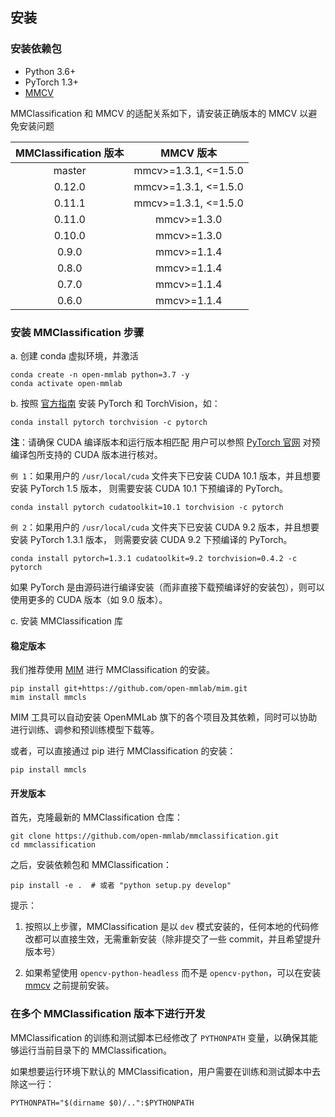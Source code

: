 ## 安装

### 安装依赖包

- Python 3.6+
- PyTorch 1.3+
- [MMCV](https://github.com/open-mmlab/mmcv)

MMClassification 和 MMCV 的适配关系如下，请安装正确版本的 MMCV 以避免安装问题

| MMClassification 版本 |  MMCV 版本  |
|:---------------------:|:-----------:|
|        master         | mmcv>=1.3.1, <=1.5.0 |
|        0.12.0         | mmcv>=1.3.1, <=1.5.0 |
|        0.11.1         | mmcv>=1.3.1, <=1.5.0 |
|        0.11.0         | mmcv>=1.3.0 |
|        0.10.0         | mmcv>=1.3.0 |
|         0.9.0         | mmcv>=1.1.4 |
|         0.8.0         | mmcv>=1.1.4 |
|         0.7.0         | mmcv>=1.1.4 |
|         0.6.0         | mmcv>=1.1.4 |

### 安装 MMClassification 步骤

a. 创建 conda 虚拟环境，并激活

```shell
conda create -n open-mmlab python=3.7 -y
conda activate open-mmlab
```

b. 按照 [官方指南](https://pytorch.org/) 安装 PyTorch 和 TorchVision，如：

```shell
conda install pytorch torchvision -c pytorch
```

**注**：请确保 CUDA 编译版本和运行版本相匹配
用户可以参照 [PyTorch 官网](https://pytorch.org/) 对预编译包所支持的 CUDA 版本进行核对。

`例 1`：如果用户的 `/usr/local/cuda` 文件夹下已安装 CUDA 10.1 版本，并且想要安装 PyTorch 1.5 版本，
则需要安装 CUDA 10.1 下预编译的 PyTorch。

```shell
conda install pytorch cudatoolkit=10.1 torchvision -c pytorch
```

`例 2`：如果用户的 `/usr/local/cuda` 文件夹下已安装 CUDA 9.2 版本，并且想要安装 PyTorch 1.3.1 版本，
则需要安装 CUDA 9.2 下预编译的 PyTorch。

```shell
conda install pytorch=1.3.1 cudatoolkit=9.2 torchvision=0.4.2 -c pytorch
```

如果 PyTorch 是由源码进行编译安装（而非直接下载预编译好的安装包），则可以使用更多的 CUDA 版本（如 9.0 版本）。

c. 安装 MMClassification 库

#### 稳定版本

我们推荐使用 [MIM](https://github.com/open-mmlab/mim) 进行 MMClassification 的安装。

```shell
pip install git+https://github.com/open-mmlab/mim.git
mim install mmcls
```

MIM 工具可以自动安装 OpenMMLab 旗下的各个项目及其依赖，同时可以协助进行训练、调参和预训练模型下载等。

或者，可以直接通过 pip 进行 MMClassification 的安装：

```shell
pip install mmcls
```

#### 开发版本

首先，克隆最新的 MMClassification 仓库：

```shell
git clone https://github.com/open-mmlab/mmclassification.git
cd mmclassification
```

之后，安装依赖包和 MMClassification：

```shell
pip install -e .  # 或者 "python setup.py develop"
```

提示：

1. 按照以上步骤，MMClassification 是以 `dev` 模式安装的，任何本地的代码修改都可以直接生效，无需重新安装（除非提交了一些 commit，并且希望提升版本号）

2. 如果希望使用 `opencv-python-headless` 而不是 `opencv-python`，可以在安装 [mmcv](https://github.com/open-mmlab/mmcv) 之前提前安装。

### 在多个 MMClassification 版本下进行开发

MMClassification 的训练和测试脚本已经修改了 `PYTHONPATH` 变量，以确保其能够运行当前目录下的 MMClassification。

如果想要运行环境下默认的 MMClassification，用户需要在训练和测试脚本中去除这一行：

```shell
PYTHONPATH="$(dirname $0)/..":$PYTHONPATH
```
